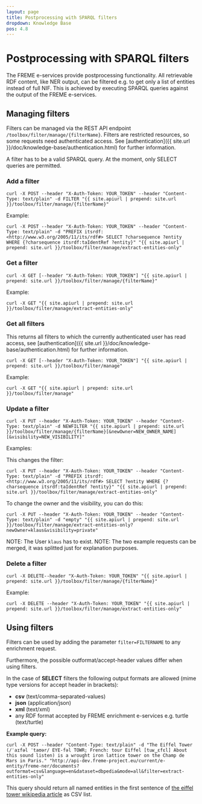 ```yaml
---
layout: page
title: Postprocessing with SPARQL filters
dropdown: Knowledge Base
pos: 4.8
---
```


# Postprocessing with SPARQL filters

The FREME e-services provide postprocessing functionality. All retrievable RDF content, like NER output, can be filtered e.g. to get only a list of entities instead of full NIF. This is achieved by executing SPARQL queries against the output of
the FREME e-services.

## Managing filters

Filters can be managed via the REST API endpoint `/toolbox/filter/manage/{filterName}`. Filters are restricted resources, so some requests need authenticated access. See [authentication]({{ site.url }}/doc/knowledge-base/authentication.html) for further information. 

A filter has to be a valid SPARQL query. At the moment, only SELECT queries are permitted.

### Add a filter
```
curl -X POST --header "X-Auth-Token: YOUR_TOKEN" --header "Content-Type: text/plain" -d FILTER "{{ site.apiurl | prepend: site.url }}/toolbox/filter/manage/{filterName}"
```

Example:

```
curl -X POST --header "X-Auth-Token: YOUR_TOKEN" --header "Content-Type: text/plain" -d "PREFIX itsrdf: <http://www.w3.org/2005/11/its/rdf#> SELECT ?charsequence ?entity WHERE {?charsequence itsrdf:taIdentRef ?entity}" "{{ site.apiurl | prepend: site.url }}/toolbox/filter/manage/extract-entities-only"
```

### Get a filter
```
curl -X GET [--header "X-Auth-Token: YOUR_TOKEN"] "{{ site.apiurl | prepend: site.url }}/toolbox/filter/manage/{filterName}"
```

Example:

```
curl -X GET "{{ site.apiurl | prepend: site.url }}/toolbox/filter/manage/extract-entities-only"
```

### Get all filters

This returns all filters to which the currently authenticated user has read access, see [authentication]({{ site.url }}/doc/knowledge-base/authentication.html) for further information.

```
curl -X GET [--header "X-Auth-Token: YOUR_TOKEN"] "{{ site.apiurl | prepend: site.url }}/toolbox/filter/manage"
```

Example:

```
curl -X GET "{{ site.apiurl | prepend: site.url }}/toolbox/filter/manage"
```

### Update a filter
```
curl -X PUT --header "X-Auth-Token: YOUR_TOKEN" --header "Content-Type: text/plain" -d NEWFILTER "{{ site.apiurl | prepend: site.url }}/toolbox/filter/manage/{filterName}[&newOwner=NEW_OWNER_NAME][&visibility=NEW_VISIBILITY]"
```

Examples:


This changes the filter:

```
curl -X PUT --header "X-Auth-Token: YOUR_TOKEN" --header "Content-Type: text/plain" -d "PREFIX itsrdf: <http://www.w3.org/2005/11/its/rdf#> SELECT ?entity WHERE {?charsequence itsrdf:taIdentRef ?entity}" "{{ site.apiurl | prepend: site.url }}/toolbox/filter/manage/extract-entities-only"
```

To change the owner and the visibility, you can do this:

```
curl -X PUT --header "X-Auth-Token: YOUR_TOKEN" --header "Content-Type: text/plain" -d "empty" "{{ site.apiurl | prepend: site.url }}/toolbox/filter/manage/extract-entities-only?newOwner=klaus&visibility=private"
```
NOTE: The User `klaus` has to exist.
NOTE: The two example requests can be merged, it was splitted just for explanation purposes.

### Delete a filter
```
curl -X DELETE--header "X-Auth-Token: YOUR_TOKEN" "{{ site.apiurl | prepend: site.url }}/toolbox/filter/manage/{filterName}"
```

Example:

```
curl -X DELETE --header "X-Auth-Token: YOUR_TOKEN" "{{ site.apiurl | prepend: site.url }}/toolbox/filter/manage/extract-entities-only"
```

## Using filters

Filters can be used by adding the parameter `filter=FILTERNAME` to any enrichment request.

Furthermore, the possible outformat/accept-header values differ when using filters.

In the case of **SELECT** filters the following output formats are allowed (mime type versions for accept header in brackets):

* **csv** (text/comma-separated-values)
* **json** (application/json)
* **xml** (text/xml)
* any RDF format accepted by FREME enrichment e-services e.g. turtle (text/turtle)


**Example query:**

```
curl -X POST --header "Content-Type: text/plain" -d "The Eiffel Tower (/ˈaɪfəl ˈtaʊər/ EYE-fəl TOWR; French: tour Eiffel [tuʁ‿ɛfɛl] About this sound listen) is a wrought iron lattice tower on the Champ de Mars in Paris." "http://api-dev.freme-project.eu/current/e-entity/freme-ner/documents?outformat=csv&language=en&dataset=dbpedia&mode=all&filter=extract-entities-only"
```

This query should return all named entities in the first sentence of [the eiffel tower wikipedia article](https://en.wikipedia.org/wiki/Eiffel_Tower) as CSV list.


